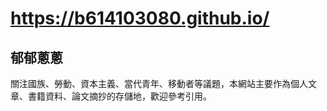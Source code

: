# https://b614103080.github.io/
## 郁郁蔥蔥

關注國族、勞動、資本主義、當代青年、移動者等議題，本網站主要作為個人文章、書籍資料、論文摘抄的存儲地，歡迎參考引用。
